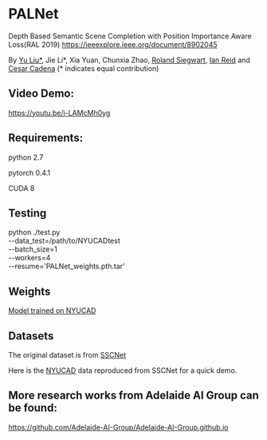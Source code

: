 # PALNet
Depth Based Semantic Scene Completion with Position Importance Aware Loss(RAL 2019) 
https://ieeexplore.ieee.org/document/8902045

By [Yu Liu*](https://sites.google.com/site/yuliuunilau/home), Jie Li*, Xia Yuan, Chunxia Zhao, [Roland Siegwart](https://scholar.google.com/citations?user=MDIyLnwAAAAJ&hl=en), [Ian Reid](https://cs.adelaide.edu.au/~ianr/) and [Cesar Cadena](http://n.ethz.ch/~cesarc/) (* indicates equal contribution)



## Video Demo: 
https://youtu.be/j-LAMcMh0yg

## Requirements:
python 2.7

pytorch 0.4.1

CUDA 8


## Testing
python ./test.py \
--data_test=/path/to/NYUCADtest \
--batch_size=1 \
--workers=4 \
--resume='PALNet_weights.pth.tar'

## Weights
[Model trained on NYUCAD](https://drive.google.com/open?id=1BRNliQmEaPIphZvbzhR55fEHeOh9U9Ix)

## Datasets 
The original dataset is from [SSCNet](https://github.com/shurans/sscnet)

Here is the [NYUCAD](https://drive.google.com/open?id=10Iz7lkJf8kbtUf1OyL-Z1xW6eZRoF3d8) data reproduced from SSCNet for a quick demo.


## More research works from Adelaide AI Group can be found:
https://github.com/Adelaide-AI-Group/Adelaide-AI-Group.github.io
